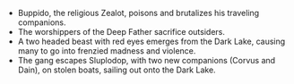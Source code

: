 - Buppido, the religious Zealot, poisons and brutalizes his traveling companions.
- The worshippers of the Deep Father sacrifice outsiders.
- A two headed beast with red eyes emerges from the Dark Lake, causing many to go into frenzied madness and violence.
- The gang escapes Sluplodop, with two new companions (Corvus and Dain), on stolen boats, sailing out onto the Dark Lake.